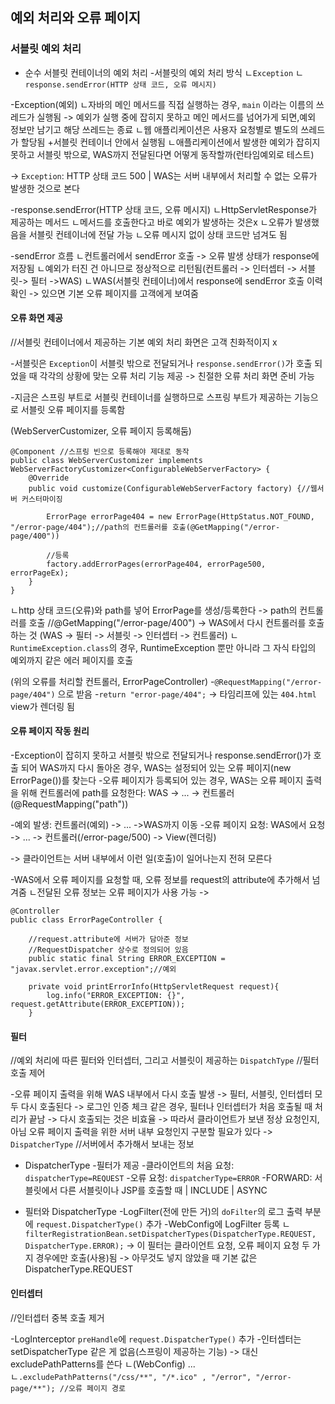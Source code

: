 ## 예외 처리와 오류 페이지
### 서블릿 예외 처리

- 순수 서블릿 컨테이너의 예외 처리
-서블릿의 예외 처리 방식
ㄴ`Exception`
ㄴ`response.sendError(HTTP 상태 코드, 오류 메시지)`

-Exception(예외)
ㄴ자바의 메인 메서드를 직접 실행하는 경우, `main` 이라는 이름의 쓰레드가 실행됨
-> 예외가 실행 중에 잡히지 못하고 메인 메서드를 넘어가게 되면,예외 정보만 남기고 해당 쓰레드는 종료
ㄴ웹 애플리케이션은 사용자 요청별로 별도의 쓰레드가 할당됨 +서블릿 컨테이너 안에서 실행됨
ㄴ애플리케이션에서 발생한 예외가 잡히지 못하고 서블릿 밖으로, WAS까지 전달된다면 어떻게 동작할까(런타임예외로 테스트)

-> `Exception`: HTTP 상태 코드 500 | WAS는 서버 내부에서 처리할 수 없는 오류가 발생한 것으로 본다

-response.sendError(HTTP 상태 코드, 오류 메시지)
ㄴHttpServletResponse가 제공하는 메서드
ㄴ메서드를 호출한다고 바로 예외가 발생하는 것은x
ㄴ오류가 발생했음을 서블릿 컨테이너에 전달 가능
ㄴ오류 메시지 없이 상태 코드만 넘겨도 됨

-sendError 흐름
ㄴ컨트롤러에서 sendError 호출 -> 오류 발생 상태가 response에 저장됨
ㄴ예외가 터진 건 아니므로 정상적으로 리턴됨(컨트롤러 -> 인터셉터 -> 서블릿-> 필터 ->WAS)
ㄴWAS(서블릿 컨테이너)에서 response에 sendError 호출 이력 확인 -> 있으면 기본 오류 페이지를 고객에게 보여줌


#### 오류 화면 제공
//서블릿 컨테이너에서 제공하는 기본 예외 처리 화면은 고객 친화적이지 x

-서블릿은 `Exception`이 서블릿 밖으로 전달되거나 `response.sendError()`가 호출 되었을 때 각각의 상황에 맞는 오류 처리 기능 제공 -> 친절한 오류 처리 화면 준비 가능

-지금은 스프링 부트로 서블릿 컨테이너를 실행하므로 스프링 부트가 제공하는 기능으로 서블릿 오류 페이지를 등록함

(WebServerCustomizer, 오류 페이지 등록해둠)
```
@Component //스프링 빈으로 등록해야 제대로 동작
public class WebServerCustomizer implements WebServerFactoryCustomizer<ConfigurableWebServerFactory> {
    @Override
    public void customize(ConfigurableWebServerFactory factory) {//웹서버 커스터마이징

        ErrorPage errorPage404 = new ErrorPage(HttpStatus.NOT_FOUND, "/error-page/404");//path의 컨트롤러를 호출(@GetMapping("/error-page/400"))

        //등록
        factory.addErrorPages(errorPage404, errorPage500, errorPageEx);
    }
}
```
ㄴhttp 상태 코드(오류)와 path를 넣어 ErrorPage를 생성/등록한다
-> path의 컨트롤러를 호출 //@GetMapping("/error-page/400")
-> WAS에서 다시 컨트롤러를 호출하는 것 (WAS -> 필터 -> 서블릿 -> 인터셉터 -> 컨트롤러)
ㄴ`RuntimeException.class`의 경우, RuntimeException 뿐만 아니라 그 자식 타입의 예외까지 같은 에러 페이지를 호출

(위의 오류를 처리할 컨트롤러, ErrorPageController)
-`@RequestMapping("/error-page/404")` 으로 받음
-`return "error-page/404";`
-> 타임리프에 있는 `404.html` view가 렌더링 됨


#### 오류 페이지 작동 원리

-Exception이 잡히지 못하고 서블릿 밖으로 전달되거나 response.sendError()가 호출 되어 WAS까지 다시 돌아온 경우, WAS는 설정되어 있는 오류 페이지(new ErrorPage())를 찾는다
-오류 페이지가 등록되어 있는 경우, WAS는 오류 페이지 출력을 위해 컨트롤러에 path를 요청한다: WAS -> ... -> 컨트롤러(@RequestMapping("path"))

-예외 발생: 컨트롤러(예외) -> ... ->WAS까지 이동
-오류 페이지 요청: WAS에서 요청 -> ... -> 컨트롤러(/error-page/500) -> View(렌더링)

-> 클라이언트는 서버 내부에서 이런 일(호출)이 일어나는지 전혀 모른다

-WAS에서 오류 페이지를 요청할 때, 오류 정보를 request의 attribute에 추가해서 넘겨줌
ㄴ전달된 오류 정보는 오류 페이지가 사용 가능
->
```
@Controller
public class ErrorPageController {

    //request.attribute에 서버가 담아준 정보
    //RequestDispatcher 상수로 정의되어 있음
    public static final String ERROR_EXCEPTION = "javax.servlet.error.exception";//예외

    private void printErrorInfo(HttpServletRequest request){
        log.info("ERROR_EXCEPTION: {}", request.getAttribute(ERROR_EXCEPTION));
    }
```


#### 필터
//예외 처리에 따른 필터와 인터셉터, 그리고 서블릿이 제공하는 `DispatchType` 
//필터 호출 제어

-오류 페이지 출력을 위해 WAS 내부에서 다시 호출 발생
-> 필터, 서블릿, 인터셉터 모두 다시 호출된다
-> 로그인 인증 체크 같은 경우, 필터나 인터셉터가 처음 호출될 때 처리가 끝남
-> 다시 호출되는 것은 비효율
-> 따라서 클라이언트가 보낸 정상 요청인지, 아님 오류 페이지 출력을 위한 서버 내부 요청인지 구분할 필요가 있다
-> `DispatcherType` //서버에서 추가해서 보내는 정보

- DispatcherType
-필터가 제공
-클라이언트의 처음 요청: `dispatcherType=REQUEST`
-오류 요청: `dispatcherType=ERROR`
-FORWARD: 서블릿에서 다른 서블릿이나 JSP를 호출할 때 | INCLUDE | ASYNC

- 필터와 DispatcherType
-LogFilter(전에 만든 거)의 `doFilter`의 로그 출력 부분에 `request.DispatcherType()` 추가
-WebConfig에 LogFilter 등록 
ㄴ`filterRegistrationBean.setDispatcherTypes(DispatcherType.REQUEST,
DispatcherType.ERROR);`
-> 이 필터는 클라이언트 요청, 오류 페이지 요청 두 가지 경우에만 호출(사용)됨
-> 아무것도 넣지 않았을 때 기본 값은 DispatcherType.REQUEST


#### 인터셉터
//인터셉터 중복 호출 제거

-LogInterceptor `preHandle`에 `request.DispatcherType()` 추가
-인터셉터는 setDispatcherType 같은 게 없음(스프링이 제공하는 기능) -> 대신 excludePathPatterns를 쓴다
ㄴ(WebConfig) ...
ㄴ`.excludePathPatterns("/css/**", "/*.ico" , "/error", "/error-page/**"); //오류 페이지 경로`

